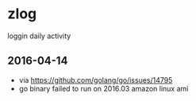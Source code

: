 # zlog
loggin daily activity

## 2016-04-14

* via https://github.com/golang/go/issues/14795
* go binary failed to run on 2016.03 amazon linux ami

